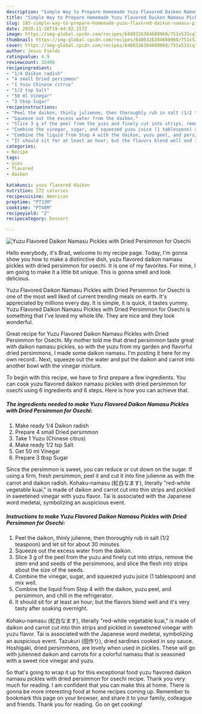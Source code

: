 ```yaml
---
description: "Simple Way to Prepare Homemade Yuzu Flavored Daikon Namasu Pickles with Dried Persimmon for Osechi"
title: "Simple Way to Prepare Homemade Yuzu Flavored Daikon Namasu Pickles with Dried Persimmon for Osechi"
slug: 185-simple-way-to-prepare-homemade-yuzu-flavored-daikon-namasu-pickles-with-dried-persimmon-for-osechi
date: 2020-11-20T19:44:02.157Z
image: https://img-global.cpcdn.com/recipes/6480326384680960/751x532cq70/yuzu-flavored-daikon-namasu-pickles-with-dried-persimmon-for-osechi-recipe-main-photo.jpg
thumbnail: https://img-global.cpcdn.com/recipes/6480326384680960/751x532cq70/yuzu-flavored-daikon-namasu-pickles-with-dried-persimmon-for-osechi-recipe-main-photo.jpg
cover: https://img-global.cpcdn.com/recipes/6480326384680960/751x532cq70/yuzu-flavored-daikon-namasu-pickles-with-dried-persimmon-for-osechi-recipe-main-photo.jpg
author: Jesus Fields
ratingvalue: 4.9
reviewcount: 32496
recipeingredient:
- "1/4 Daikon radish"
- "4 small Dried persimmon"
- "1 Yuzu Chinese citrus"
- "1/2 tsp Salt"
- "50 ml Vinegar"
- "3 tbsp Sugar"
recipeinstructions:
- "Peel the daikon, thinly julienne, then thoroughly rub in salt (1/2 teaspoon) and let sit for about 30 minutes."
- "Squeeze out the excess water from the daikon."
- "Slice 3 g of the peel from the yuzu and finely cut into strips, remove the stem end and seeds of the persimmons, and slice the flesh into strips about the size of the seeds."
- "Combine the vinegar, sugar, and squeezed yuzu juice (1 tablespoon) and mix well."
- "Combine the liquid from Step 4 with the daikon, yuzu peel, and persimmon, and chill in the refrigerator."
- "It should sit for at least an hour; but the flavors blend well and it&#39;s very tasty after soaking overnight."
categories:
- Recipe
tags:
- yuzu
- flavored
- daikon

katakunci: yuzu flavored daikon 
nutrition: 272 calories
recipecuisine: American
preptime: "PT33M"
cooktime: "PT40M"
recipeyield: "2"
recipecategory: Dessert

---
```



![Yuzu Flavored Daikon Namasu Pickles with Dried Persimmon for Osechi](https://img-global.cpcdn.com/recipes/6480326384680960/751x532cq70/yuzu-flavored-daikon-namasu-pickles-with-dried-persimmon-for-osechi-recipe-main-photo.jpg)

Hello everybody, it's Brad, welcome to my recipe page. Today, I'm gonna show you how to make a distinctive dish, yuzu flavored daikon namasu pickles with dried persimmon for osechi. It is one of my favorites. For mine, I am going to make it a little bit unique. This is gonna smell and look delicious.

Yuzu Flavored Daikon Namasu Pickles with Dried Persimmon for Osechi is one of the most well liked of current trending meals on earth. It's appreciated by millions every day. It is simple, it is quick, it tastes yummy. Yuzu Flavored Daikon Namasu Pickles with Dried Persimmon for Osechi is something that I've loved my whole life. They are nice and they look wonderful.

Great recipe for Yuzu Flavored Daikon Namasu Pickles with Dried Persimmon for Osechi. My mother told me that dried persimmon taste great with daikon namasu pickles, so with the yuzu from my garden and flavorful dried persimmons, I made some daikon namasu. I&#39;m posting it here for my own record.. Next, squeeze out the water and put the daikon and carrot into another bowl with the vinegar mixture.


To begin with this recipe, we have to first prepare a few ingredients. You can cook yuzu flavored daikon namasu pickles with dried persimmon for osechi using 6 ingredients and 6 steps. Here is how you can achieve that.

<!--inarticleads1-->

##### The ingredients needed to make Yuzu Flavored Daikon Namasu Pickles with Dried Persimmon for Osechi:

1. Make ready 1/4 Daikon radish
1. Prepare 4 small Dried persimmon
1. Take 1 Yuzu (Chinese citrus)
1. Make ready 1/2 tsp Salt
1. Get 50 ml Vinegar
1. Prepare 3 tbsp Sugar


Since the persimmon is sweet, you can reduce or cut down on the sugar. If using a firm, fresh persimmon, peel it and cut it into fine julienne as with the carrot and daikon radish. Kohaku-namasu (紅白なます), literally &#34;red-white vegetable kuai,&#34; is made of daikon and carrot cut into thin strips and pickled in sweetened vinegar with yuzu flavor. Tai is associated with the Japanese word medetai, symbolizing an auspicious event. 

<!--inarticleads2-->

##### Instructions to make Yuzu Flavored Daikon Namasu Pickles with Dried Persimmon for Osechi:

1. Peel the daikon, thinly julienne, then thoroughly rub in salt (1/2 teaspoon) and let sit for about 30 minutes.
1. Squeeze out the excess water from the daikon.
1. Slice 3 g of the peel from the yuzu and finely cut into strips, remove the stem end and seeds of the persimmons, and slice the flesh into strips about the size of the seeds.
1. Combine the vinegar, sugar, and squeezed yuzu juice (1 tablespoon) and mix well.
1. Combine the liquid from Step 4 with the daikon, yuzu peel, and persimmon, and chill in the refrigerator.
1. It should sit for at least an hour; but the flavors blend well and it&#39;s very tasty after soaking overnight.


Kohaku-namasu (紅白なます), literally &#34;red-white vegetable kuai,&#34; is made of daikon and carrot cut into thin strips and pickled in sweetened vinegar with yuzu flavor. Tai is associated with the Japanese word medetai, symbolizing an auspicious event. Tazukuri (田作り), dried sardines cooked in soy sauce. Hoshigaki, dried persimmons, are lovely when used in pickles. These will go with julienned daikon and carrots for a colorful namasu that is seasoned with a sweet rice vinegar and yuzu. 

So that's going to wrap it up for this exceptional food yuzu flavored daikon namasu pickles with dried persimmon for osechi recipe. Thank you very much for reading. I am confident that you can make this at home. There is gonna be more interesting food at home recipes coming up. Remember to bookmark this page on your browser, and share it to your family, colleague and friends. Thank you for reading. Go on get cooking!
